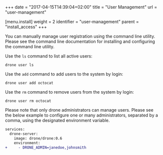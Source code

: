 +++
date = "2017-04-15T14:39:04+02:00"
title = "User Management"
url = "user-management"

[menu.install]
  weight = 2
  identifier = "user-management"
  parent = "install_access"
+++

You can manually manage user registration using the command line utility. Please see the command line documentation for installing and configuring the command line utility.

Use the `ls` command to list all active users:

```nohighlight
drone user ls
```

Use the `add` command to add users to the system by login:

```nohighlight
drone user add octocat
```

Use the `rm` command to remove users from the system by login:

```nohighlight
drone user rm octocat
```

Please note that only drone administrators can manage users. Please see the below example to configure one or many administrators, separated by a comma, using the designated environment variable.

```diff
services:
  drone-server:
    image: drone/drone:0.6
    environment:
+     - DRONE_ADMIN=janedoe,johnsmith
```
